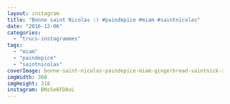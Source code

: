```yaml
---
layout: instagram
title: "Bonne saint Nicolas :) #paindepice #miam #saintnicolas"
date: "2016-12-06"
categories: 
  - "trucs-instagrammes"
tags: 
  - "miam"
  - "paindepice"
  - "saintnicolas"
coverImage: bonne-saint-nicolas-paindepice-miam-gingerbread-saintnick-saintnicolas.jpg
imgWidth: 360
imgHeight: 318
instagram: BNsSe6FDAoL
---
```

